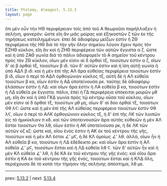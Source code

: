 ```yaml
---
title: Ptolemy, Almagest, 5.13.3
layout: page
---
```


ὅτι μὲν οὖν τὴν ΗΘ περιφέρειαν τοῖς ἀπὸ τοῦ Α θεωροῦσι παρήλλαξεν ἡ σελήνη, φανερόν: ὥστε εἴη ἂν μιᾶς μοίρας καὶ ἑξηκοστῶν ζ τῶν ἐκ τῆς τηρήσεως κατειλημμένων. ἐπεὶ δὲ ἀδιαφόρῳ μείζων ἐστὶν ἡ ΖΘ περιφέρεια τῆς ΗΘ διὰ τὸ τὴν γῆν ὅλην σημείου λόγον ἔχειν πρὸς τὸν ΕΖΗΘ κύκλον, εἴη ἂν καὶ ἡ ΖΗΘ περιφέρεια τῶν αὐτῶν ἔγγιστα α ζ. ὥστε καὶ ἡ ὑπὸ ΖΑΘ γωνία διὰ τὸ πάλιν ἀδιαφορεῖν τὸ Α σημεῖον τοῦ κέντρου πρὸς τὸν ΖΘ κύκλον, οἵων μέν εἰσιν αἱ δ ὀρθαὶ τξ, τοιούτων ἐστὶν α ζ, οἵων δ' αἱ β ὀρθαὶ τξ, τοιούτων β ιδ. τῶν δ' αὐτῶν ἐστιν καὶ ἡ ἴση αὐτῇ γωνία ἡ ὑπὸ ΑΔΛ β ιδ: καὶ ἡ μὲν ἐπὶ τῆς ΑΛ ἄρα εὐθείας περιφέρεια τοιούτων ἐστὶν β ιδ, οἵων ὁ περὶ τὸ ΑΔΛ ὀρθογώνιον κύκλος τξ, αὐτὴ δὲ ἡ ΑΛ εὐθεῖα τοιούτων β κα, οἵων ἐστὶν ἡ ΑΔ ὑποτείνουσα ρκ. ταύτης δὲ ἀδιαφόρῳ ἐλάσσων ἐστὶν ἡ ΛΔ: καὶ οἵων ἄρα ἐστὶν ἡ ΛΑ εὐθεῖα β κα, τοιούτων ἐστὶν ἡ ΛΔ εὐθεῖα ρκ ἔγγιστα. πάλιν, ἐπεὶ ἡ ΓΔ περιφέρεια ὑπόκειται μοιρῶν μθ μη, εἴη ἂν καὶ ἡ ὑπὸ ΓΚΔ γωνία πρὸς τῷ κέντρῳ οὖσα τοῦ κύκλου, οἵων μέν εἰσιν αἱ δ ὀρθαὶ τξ, τοιούτων μθ μη, οἵων δ' αἱ δύο ὀρθαὶ τξ, τοιούτων Ϙθ λϚ: ὥστε καὶ ἡ μὲν ἐπὶ τῆς ΑΛ εὐθείας περιφέρεια τοιούτων ἐστὶν Ϙθ λϚ, οἵων ὁ περὶ τὸ ΑΛΚ ὀρθογώνιον κύκλος τξ, ἡ δ' ἐπὶ τῆς ΛΚ τῶν λοιπῶν εἰς τὸ ἡμικύκλιον π κδ. καὶ τῶν ὑποτεινουσῶν ἄρα αὐτὰς εὐθειῶν ἡ μὲν ΑΛ ἔσται τοιούτων Ϙα λθ, οἵων ἐστὶν ἡ ΑΚ ὑποτείνουσα ρκ, ἡ δὲ ΛΚ τῶν αὐτῶν οζ κζ: ὥστε καί, οἵου ἑνός ἐστιν ἡ ΑΚ ἐκ τοῦ κέντρου τῆς γῆς, τοιούτων καὶ ἡ μὲν ΑΛ ἔσται ∠ʹ μϚ, ἡ δὲ ΚΛ ὁμοίως ∠ʹ λθ. ἀλλά, οἵων ἦν ἡ ΑΛ εὐθεῖα β κα, τοιούτων ἡ ΛΔ ἐδέδεικτο ρκ: καὶ οἵων ἄρα ἐστὶν ἡ ΑΛ εὐθεῖα ∠ʹ μϚ, τοιούτων ἔσται καὶ ἡ ΛΔ εὐθεῖα λθ Ϛ. τῶν δ' αὐτῶν ἦν καὶ ἡ μὲν ΚΛ εὐθεῖα ∠ʹ λθ, ἡ δὲ ΚΑ ἐκ τοῦ κέντρου τῆς γῆς ἑνός: καὶ οἵου ἄρα ἐστὶν ἡ ΚΑ ἐκ τοῦ κέντρου τῆς γῆς ἑνός, τοιούτων ἔσται καὶ ἡ ΚΛΔ ὅλη, περιέχουσα δὲ τὸ κατὰ τὴν τήρησιν τῆς σελήνης ἀπόστημα, λθ με. 

---

prev: [5.13.2](../5.13.2/) | next: [5.13.4](../5.13.4/)

